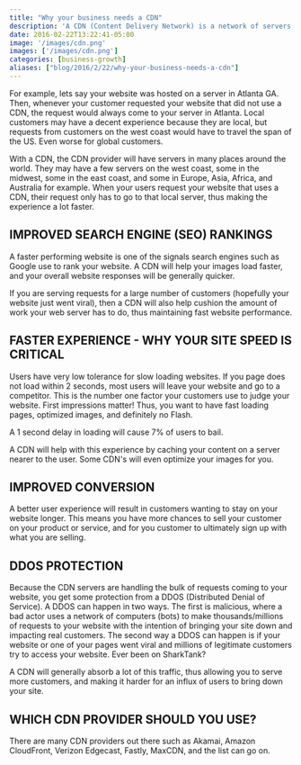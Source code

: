 ```yaml
---
title: "Why your business needs a CDN"
description: 'A CDN (Content Delivery Network) is a network of servers around the world that work together to provide a faster web experience for your users.'
date: 2016-02-22T13:22:41-05:00
image: '/images/cdn.png'
images: ['/images/cdn.png']
categories: [business-growth]
aliases: ["blog/2016/2/22/why-your-business-needs-a-cdn"]
---
```



For example, lets say your website was hosted on a server in Atlanta GA.  Then, whenever your customer requested your website that did not use a CDN, the request would always come to your server in Atlanta.  Local customers may have a decent experience because they are local, but requests from customers on the west coast would have to travel the span of the US.  Even worse for global customers.

With a CDN, the CDN provider will have servers in many places around the world.  They may have a few servers on the west coast, some in the midwest, some in the east coast, and some in Europe, Asia, Africa, and Australia for example.  When your users request your website that uses a CDN, their request only has to go to that local server, thus making the experience a lot faster.

IMPROVED SEARCH ENGINE (SEO) RANKINGS
-------------------------------------

A faster performing website is one of the signals search engines such as Google use to rank your website.  A CDN will help your images load faster, and your overall website responses will be generally quicker.

If you are serving requests for a large number of customers (hopefully your website just went viral), then a CDN will also help cushion the amount of work your web server has to do, thus maintaining fast website performance.

FASTER EXPERIENCE - WHY YOUR SITE SPEED IS CRITICAL
---------------------------------------------------

Users have very low tolerance for slow loading websites.  If you page does not load within 2 seconds, most users will leave your website and go to a competitor.  This is the number one factor your customers use to judge your website.  First impressions matter!  Thus, you want to have fast loading pages, optimized images, and definitely no Flash.

A 1 second delay in loading will cause 7% of users to bail.

A CDN will help with this experience by caching your content on a server nearer to the user.  Some CDN's will even optimize your images for you.

IMPROVED CONVERSION
-------------------

A better user experience will result in customers wanting to stay on your website longer.  This means you have more chances to sell your customer on your product or service, and for you customer to ultimately sign up with what you are selling.

DDOS PROTECTION
---------------

Because the CDN servers are handling the bulk of requests coming to your website, you get some protection from a DDOS (Distributed Denial of Service).  A DDOS can happen in two ways.  The first is malicious, where a bad actor uses a network of computers (bots) to make thousands/millions of requests to your website with the intention of bringing your site down and impacting real customers.  The second way a DDOS can happen is if your website or one of your pages went viral and millions of legitimate customers try to access your website.  Ever been on SharkTank?  

A CDN will generally absorb a lot of this traffic, thus allowing you to serve more customers, and making it harder for an influx of users to bring down your site.

WHICH CDN PROVIDER SHOULD YOU USE?
----------------------------------

There are many CDN providers out there such as Akamai, Amazon CloudFront, Verizon Edgecast, Fastly, MaxCDN, and the list can go on.

